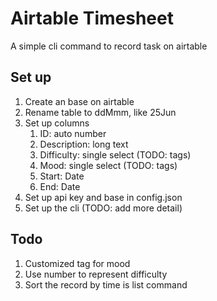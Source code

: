 # Airtable Timesheet

A simple cli command to record task on airtable

## Set up

1. Create an base on airtable
2. Rename table to ddMmm, like 25Jun
3. Set up columns
	1.  ID: auto number
	2.  Description: long text
	3.  Difficulty: single select (TODO: tags)
	4.  Mood: single select (TODO: tags)
	5.  Start: Date
	6.  End: Date
4. Set up api key and base in config.json
5. Set up the cli (TODO: add more detail)

## Todo

1. Customized tag for mood
2. Use number to represent difficulty
3. Sort the record by time is list command
